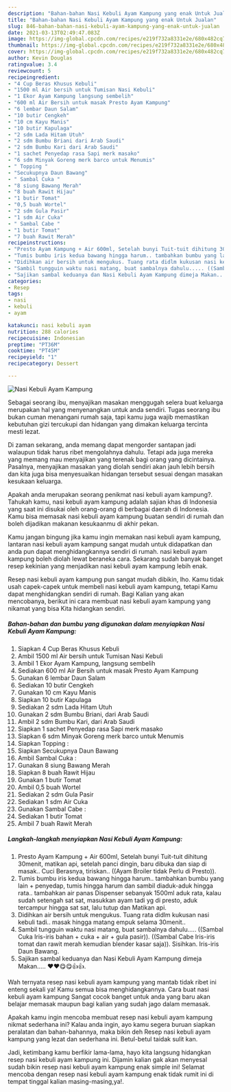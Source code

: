 ```yaml
---
description: "Bahan-bahan Nasi Kebuli Ayam Kampung yang enak Untuk Jualan"
title: "Bahan-bahan Nasi Kebuli Ayam Kampung yang enak Untuk Jualan"
slug: 846-bahan-bahan-nasi-kebuli-ayam-kampung-yang-enak-untuk-jualan
date: 2021-03-13T02:49:47.083Z
image: https://img-global.cpcdn.com/recipes/e219f732a8331e2e/680x482cq70/nasi-kebuli-ayam-kampung-foto-resep-utama.jpg
thumbnail: https://img-global.cpcdn.com/recipes/e219f732a8331e2e/680x482cq70/nasi-kebuli-ayam-kampung-foto-resep-utama.jpg
cover: https://img-global.cpcdn.com/recipes/e219f732a8331e2e/680x482cq70/nasi-kebuli-ayam-kampung-foto-resep-utama.jpg
author: Kevin Douglas
ratingvalue: 3.4
reviewcount: 5
recipeingredient:
- "4 Cup Beras Khusus Kebuli"
- "1500 ml Air bersih untuk Tumisan Nasi Kebuli"
- "1 Ekor Ayam Kampung langsung sembelih"
- "600 ml Air Bersih untuk masak Presto Ayam Kampung"
- "6 lembar Daun Salam"
- "10 butir Cengkeh"
- "10 cm Kayu Manis"
- "10 butir Kapulaga"
- "2 sdm Lada Hitam Utuh"
- "2 sdm Bumbu Briani dari Arab Saudi"
- "2 sdm Bumbu Kari dari Arab Saudi"
- "1 sachet Penyedap rasa Sapi merk masako"
- "6 sdm Minyak Goreng merk barco untuk Menumis"
- " Topping "
- "Secukupnya Daun Bawang"
- " Sambal Cuka "
- "8 siung Bawang Merah"
- "8 buah Rawit Hijau"
- "1 butir Tomat"
- "0,5 buah Wortel"
- "2 sdm Gula Pasir"
- "1 sdm Air Cuka"
- " Sambal Cabe "
- "1 butir Tomat"
- "7 buah Rawit Merah"
recipeinstructions:
- "Presto Ayam Kampung + Air 600ml, Setelah bunyi Tuit-tuit dihitung 30menit, matikan api, setelah panci dingin, baru dibuka dan siap di masak.. Cuci Berasnya, tiriskan.. ((Ayam Broiler tidak Perlu di Presto))."
- "Tumis bumbu iris kedua bawang hingga harum.. tambahkan bumbu yang lain + penyedap, tumis hingga harum dan sambil diaduk-aduk hingga rata.. tambahkan air panas Dispenser sebanyak 1500ml aduk rata, kalau sudah setengah sat sat, masukkan ayam tadi yg di presto, aduk tercampur hingga sat sat, lalu tutup dan Matikan api."
- "Didihkan air bersih untuk mengukus. Tuang rata didlm kukusan nasi kebuli tadi.. masak hingga matang empuk selama 30menit.."
- "Sambil tungguin waktu nasi matang, buat sambalnya dahulu..... ((Sambal Cuka Iris-iris bahan + cuka + air + gula pasir)). ((Sambal Cabe Iris-iris tomat dan rawit merah kemudian blender kasar saja)). Sisihkan. Iris-iris Daun Bawang."
- "Sajikan sambal keduanya dan Nasi Kebuli Ayam Kampung dimeja Makan..... ♥️♥️😋😋👍👍."
categories:
- Resep
tags:
- nasi
- kebuli
- ayam

katakunci: nasi kebuli ayam 
nutrition: 288 calories
recipecuisine: Indonesian
preptime: "PT36M"
cooktime: "PT45M"
recipeyield: "1"
recipecategory: Dessert

---
```



![Nasi Kebuli Ayam Kampung](https://img-global.cpcdn.com/recipes/e219f732a8331e2e/680x482cq70/nasi-kebuli-ayam-kampung-foto-resep-utama.jpg)

Sebagai seorang ibu, menyajikan masakan menggugah selera buat keluarga merupakan hal yang menyenangkan untuk anda sendiri. Tugas seorang ibu bukan cuman menangani rumah saja, tapi kamu juga wajib memastikan kebutuhan gizi tercukupi dan hidangan yang dimakan keluarga tercinta mesti lezat.

Di zaman  sekarang, anda memang dapat mengorder santapan jadi walaupun tidak harus ribet mengolahnya dahulu. Tetapi ada juga mereka yang memang mau menyajikan yang terenak bagi orang yang dicintainya. Pasalnya, menyajikan masakan yang diolah sendiri akan jauh lebih bersih dan kita juga bisa menyesuaikan hidangan tersebut sesuai dengan masakan kesukaan keluarga. 



Apakah anda merupakan seorang penikmat nasi kebuli ayam kampung?. Tahukah kamu, nasi kebuli ayam kampung adalah sajian khas di Indonesia yang saat ini disukai oleh orang-orang di berbagai daerah di Indonesia. Kamu bisa memasak nasi kebuli ayam kampung buatan sendiri di rumah dan boleh dijadikan makanan kesukaanmu di akhir pekan.

Kamu jangan bingung jika kamu ingin memakan nasi kebuli ayam kampung, lantaran nasi kebuli ayam kampung sangat mudah untuk didapatkan dan anda pun dapat menghidangkannya sendiri di rumah. nasi kebuli ayam kampung boleh diolah lewat beraneka cara. Sekarang sudah banyak banget resep kekinian yang menjadikan nasi kebuli ayam kampung lebih enak.

Resep nasi kebuli ayam kampung pun sangat mudah dibikin, lho. Kamu tidak usah capek-capek untuk membeli nasi kebuli ayam kampung, tetapi Kamu dapat menghidangkan sendiri di rumah. Bagi Kalian yang akan mencobanya, berikut ini cara membuat nasi kebuli ayam kampung yang nikamat yang bisa Kita hidangkan sendiri.

<!--inarticleads1-->

##### Bahan-bahan dan bumbu yang digunakan dalam menyiapkan Nasi Kebuli Ayam Kampung:

1. Siapkan 4 Cup Beras Khusus Kebuli
1. Ambil 1500 ml Air bersih untuk Tumisan Nasi Kebuli
1. Ambil 1 Ekor Ayam Kampung, langsung sembelih
1. Sediakan 600 ml Air Bersih untuk masak Presto Ayam Kampung
1. Gunakan 6 lembar Daun Salam
1. Sediakan 10 butir Cengkeh
1. Gunakan 10 cm Kayu Manis
1. Siapkan 10 butir Kapulaga
1. Sediakan 2 sdm Lada Hitam Utuh
1. Gunakan 2 sdm Bumbu Briani, dari Arab Saudi
1. Ambil 2 sdm Bumbu Kari, dari Arab Saudi
1. Siapkan 1 sachet Penyedap rasa Sapi merk masako
1. Siapkan 6 sdm Minyak Goreng merk barco untuk Menumis
1. Siapkan  Topping :
1. Siapkan Secukupnya Daun Bawang
1. Ambil  Sambal Cuka :
1. Gunakan 8 siung Bawang Merah
1. Siapkan 8 buah Rawit Hijau
1. Gunakan 1 butir Tomat
1. Ambil 0,5 buah Wortel
1. Sediakan 2 sdm Gula Pasir
1. Sediakan 1 sdm Air Cuka
1. Gunakan  Sambal Cabe :
1. Sediakan 1 butir Tomat
1. Ambil 7 buah Rawit Merah




<!--inarticleads2-->

##### Langkah-langkah menyiapkan Nasi Kebuli Ayam Kampung:

1. Presto Ayam Kampung + Air 600ml, Setelah bunyi Tuit-tuit dihitung 30menit, matikan api, setelah panci dingin, baru dibuka dan siap di masak.. Cuci Berasnya, tiriskan.. ((Ayam Broiler tidak Perlu di Presto)).
1. Tumis bumbu iris kedua bawang hingga harum.. tambahkan bumbu yang lain + penyedap, tumis hingga harum dan sambil diaduk-aduk hingga rata.. tambahkan air panas Dispenser sebanyak 1500ml aduk rata, kalau sudah setengah sat sat, masukkan ayam tadi yg di presto, aduk tercampur hingga sat sat, lalu tutup dan Matikan api.
1. Didihkan air bersih untuk mengukus. Tuang rata didlm kukusan nasi kebuli tadi.. masak hingga matang empuk selama 30menit..
1. Sambil tungguin waktu nasi matang, buat sambalnya dahulu..... ((Sambal Cuka Iris-iris bahan + cuka + air + gula pasir)). ((Sambal Cabe Iris-iris tomat dan rawit merah kemudian blender kasar saja)). Sisihkan. Iris-iris Daun Bawang.
1. Sajikan sambal keduanya dan Nasi Kebuli Ayam Kampung dimeja Makan..... ♥️♥️😋😋👍👍.




Wah ternyata resep nasi kebuli ayam kampung yang mantab tidak ribet ini enteng sekali ya! Kamu semua bisa menghidangkannya. Cara buat nasi kebuli ayam kampung Sangat cocok banget untuk anda yang baru akan belajar memasak maupun bagi kalian yang sudah jago dalam memasak.

Apakah kamu ingin mencoba membuat resep nasi kebuli ayam kampung nikmat sederhana ini? Kalau anda ingin, ayo kamu segera buruan siapkan peralatan dan bahan-bahannya, maka bikin deh Resep nasi kebuli ayam kampung yang lezat dan sederhana ini. Betul-betul taidak sulit kan. 

Jadi, ketimbang kamu berfikir lama-lama, hayo kita langsung hidangkan resep nasi kebuli ayam kampung ini. Dijamin kalian gak akan menyesal sudah bikin resep nasi kebuli ayam kampung enak simple ini! Selamat mencoba dengan resep nasi kebuli ayam kampung enak tidak rumit ini di tempat tinggal kalian masing-masing,ya!.

